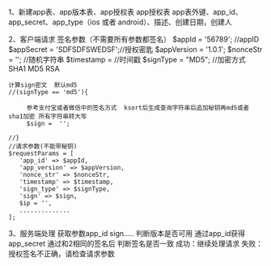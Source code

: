 1、新建app表、app版本表、app授权表
    app授权表
    app表外键、app_id、app_secret、app_type（ios 或者 android）、描述、创建日期，创建人

2、客户端请求
    签名参数（不需要所有参数都签名）
    $appId = '56789'; //appID
    $appSecret = 'SDFSDFSWEDSF';//授权密匙
    $appVersion = '1.0.1';
    $nonceStr = ''; //随机字符串
    $timestamp =   //时间戳
    $signType = "MD5"; //加密方式 SHA1  MD5  RSA

    计算sign密文  默认md5
    //(signType == 'md5'){

         参考支付宝或者微信中的签名方式  ksort后生成查询字符串后追加秘钥再md5或者sha1加密 所有字符串转大写
         $sign =  '';

    //}
    //请求参数(不能带秘钥)
    $requestParams = [
       'app_id' => $appId,
       'app_version' => $appVersion,
       'nonce_str' => $nonceStr,
       'timestamp' => $timestamp,
       'sign_type' => $signType,
       'sign' => $sign,
       $ip = '',
       ..............
    ];

3、服务端处理
    获取参数app_id  sign.....
    判断版本是否可用
    通过app_id获得app_secret
    通过和2相同的签名后 判断签名是否一致
    成功：继续处理请求
    失败：授权签名不正确，请检查请求参数
     
